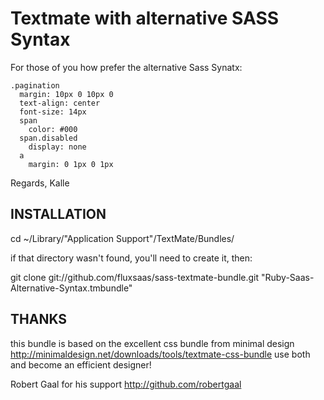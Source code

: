Textmate with alternative SASS Syntax
=======================================

For those of you how prefer the alternative Sass Synatx:

    .pagination
      margin: 10px 0 10px 0
      text-align: center
      font-size: 14px
      span
        color: #000
      span.disabled
        display: none
      a 
        margin: 0 1px 0 1px

Regards, Kalle


INSTALLATION
------------------------------------

cd ~/Library/"Application Support"/TextMate/Bundles/

if that directory wasn't found, you'll need to create it, then:

git clone git://github.com/fluxsaas/sass-textmate-bundle.git "Ruby-Saas-Alternative-Syntax.tmbundle"


THANKS
------------------------------------

this bundle is based on the excellent css bundle from minimal design http://minimaldesign.net/downloads/tools/textmate-css-bundle use both and become an efficient designer!

Robert Gaal for his support http://github.com/robertgaal